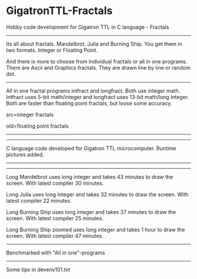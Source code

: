 # GigatronTTL-Fractals
Hobby code development for Gigatron TTL in C language - Fractals

---------------------------------------------------------------------------------------------------------------

Its all about fractals. Mandelbrot, Julia and Burning Ship. You get them in two formats. Integer or Floating Point.

And there is more to choose from individual fractals or all in one programs. There are Ascii and Graphics fractals. They are drawn line by line or random dot.
   
---------------------------------------------------------------------------------------------------------------

All in one fractal programs intfract and longfract. Both use integer math. Intfract uses 5-bit math/integer and longfract uses 13-bit math/long integer. Both are faster than floating point fractals, but loose some accuracy.

src=integer fractals

old=floating point fractals

---------------------------------------------------------------------------------------------------------------


---------------------------------------------------------------------------------------------------------------
C language code developed for Gigatron TTL microcomputer.
Runtime pictures added.

---------------------------------------------------------------------------------------------------------------


---------------------------------------------------------------------------------------------------------------

Long Mandelbrot uses long integer and takes 43 minutes to draw the screen. With latest compiler 30 minutes.

Long Julia uses long integer and takes 32 minutes to draw the screen. With latest compiler 22 minutes.

Long Burning Ship uses long integer and takes 37 minutes to draw the screen. With latest compiler 25 minutes.

Long Burning Ship zoomed uses long integer and takes 1 hour to draw the screen. With latest compiler 47 minutes.

---------------------------------------------------------------------------------------------------------------

Benchmarked with "All in one"-programs

---------------------------------------------------------------------------------------------------------------

Some tips in devenv101.txt

